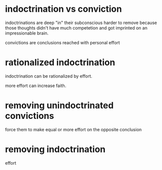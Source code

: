 
# indoctrination vs conviction

indoctrinations are deep "in" their subconscious harder to remove because those thoughts didn't have much competetion and got imprinted on an impressionable brain.

convictions are conclusions reached with personal effort

# rationalized indoctrination

indoctrination can be rationalized by effort. 

more effort can increase faith. 

# removing unindoctrinated convictions

force them to make equal or more effort on the opposite conclusion 

# removing indoctrination 

effort


